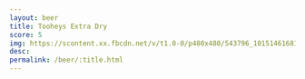 ```yaml
---
layout: beer
title: Tooheys Extra Dry
score: 5
img: https://scontent.xx.fbcdn.net/v/t1.0-0/p480x480/543796_10151461681748745_852056112_n.jpg?oh=edef2880047379a6f46baa98016af984&oe=58C7AFA0
desc: 
permalink: /beer/:title.html
---
```

